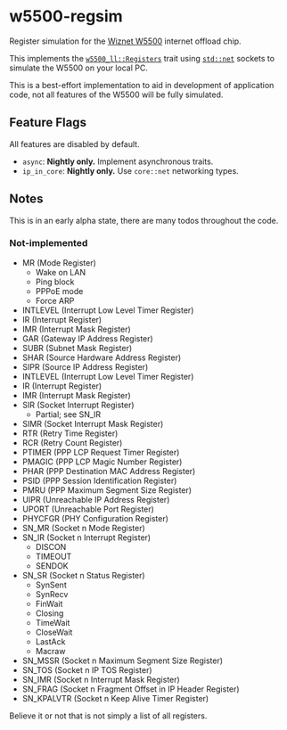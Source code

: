 # w5500-regsim

Register simulation for the [Wiznet W5500] internet offload chip.

This implements the [`w5500_ll::Registers`] trait using [`std::net`] sockets
to simulate the W5500 on your local PC.

This is a best-effort implementation to aid in development of application
code, not all features of the W5500 will be fully simulated.

## Feature Flags

All features are disabled by default.

* `async`: **Nightly only.** Implement asynchronous traits.
* `ip_in_core`: **Nightly only.** Use `core::net` networking types.

## Notes

This is in an early alpha state, there are many todos throughout the code.

### Not-implemented

* MR (Mode Register)
    * Wake on LAN
    * Ping block
    * PPPoE mode
    * Force ARP
* INTLEVEL (Interrupt Low Level Timer Register)
* IR (Interrupt Register)
* IMR (Interrupt Mask Register)
* GAR (Gateway IP Address Register)
* SUBR (Subnet Mask Register)
* SHAR (Source Hardware Address Register)
* SIPR (Source IP Address Register)
* INTLEVEL (Interrupt Low Level Timer Register)
* IR (Interrupt Register)
* IMR (Interrupt Mask Register)
* SIR (Socket Interrupt Register)
    * Partial; see SN_IR
* SIMR (Socket Interrupt Mask Register)
* RTR (Retry Time Register)
* RCR (Retry Count Register)
* PTIMER (PPP LCP Request Timer Register)
* PMAGIC (PPP LCP Magic Number Register)
* PHAR (PPP Destination MAC Address Register)
* PSID (PPP Session Identification Register)
* PMRU (PPP Maximum Segment Size Register)
* UIPR (Unreachable IP Address Register)
* UPORT (Unreachable Port Register)
* PHYCFGR (PHY Configuration Register)
* SN_MR (Socket n Mode Register)
* SN_IR (Socket n Interrupt Register)
    * DISCON
    * TIMEOUT
    * SENDOK
* SN_SR (Socket n Status Register)
    * SynSent
    * SynRecv
    * FinWait
    * Closing
    * TimeWait
    * CloseWait
    * LastAck
    * Macraw
* SN_MSSR (Socket n Maximum Segment Size Register)
* SN_TOS (Socket n IP TOS Register)
* SN_IMR (Socket n Interrupt Mask Register)
* SN_FRAG (Socket n Fragment Offset in IP Header Register)
* SN_KPALVTR (Socket n Keep Alive Timer Register)

Believe it or not that is not simply a list of all registers.

[Wiznet W5500]: https://www.wiznet.io/product-item/w5500/
[`std::net`]: https://doc.rust-lang.org/std/net/index.html
[`w5500-hl`]: https://crates.io/crates/w5500-hl
[`w5500_ll::Registers`]: https://docs.rs/w5500-ll/latest/w5500_ll/trait.Registers.html
